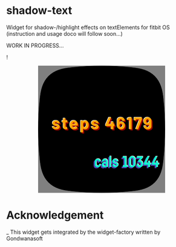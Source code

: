 # shadow-text
Widget for shadow-/highlight effects on textElements for fitbit OS\
(instruction and usage doco will follow soon...)

WORK IN PROGRESS...

!<div align="center">![image](image2.png)</div>


# Acknowledgement
_
This widget gets integrated by the widget-factory written by <link rel="https://github.com/gondwanasoft/fitbit-simple-widget">Gondwanasoft</link>
